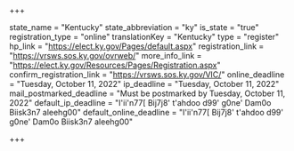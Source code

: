 +++

state_name = "Kentucky"
state_abbreviation = "ky"
is_state = "true"
registration_type = "online"
translationKey = "Kentucky"
type = "register"
hp_link = "https://elect.ky.gov/Pages/default.aspx"
registration_link = "https://vrsws.sos.ky.gov/ovrweb/"
more_info_link = "https://elect.ky.gov/Resources/Pages/Registration.aspx"
confirm_registration_link = "https://vrsws.sos.ky.gov/VIC/"
online_deadline = "Tuesday, October 11, 2022"
ip_deadline = "Tuesday, October 11, 2022"
mail_postmarked_deadline = "Must be postmarked by Tuesday, October 11, 2022"
default_ip_deadline = "I'ii'n77[ Bij7j8' t'ahdoo d99' g0ne' Dam0o Biisk3n7 aleehg00"
default_online_deadline = "I'ii'n77[ Bij7j8' t'ahdoo d99' g0ne' Dam0o Biisk3n7 aleehg00"

+++